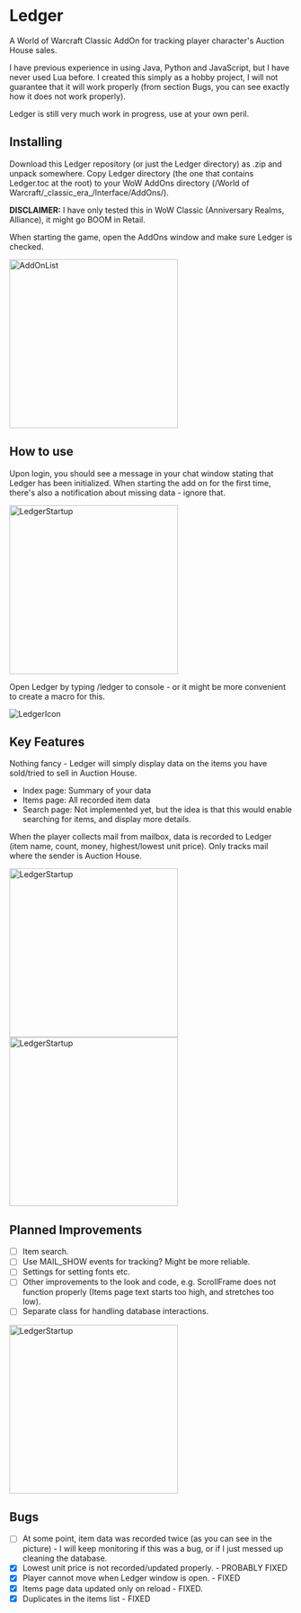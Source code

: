 # Ledger

A World of Warcraft Classic AddOn for tracking player character's Auction House sales.

I have previous experience in using Java, Python and JavaScript, but I have never used Lua before. I created this simply as a hobby project, I will not guarantee that it will work properly (from section Bugs, you can see exactly how it does not work properly).

Ledger is still very much work in progress, use at your own peril.


## Installing

Download this Ledger repository (or just the Ledger directory) as .zip and unpack somewhere. Copy Ledger directory (the one that contains Ledger.toc at the root) to your WoW AddOns directory (/World of Warcraft/\_classic_era_/Interface/AddOns/).

**DISCLAIMER:** I have only tested this in WoW Classic (Anniversary Realms, Alliance), it might go BOOM in Retail.

When starting the game, open the AddOns window and make sure Ledger is checked.

<img src="https://github.com/user-attachments/assets/6cb88dbc-5d90-42b2-9b4b-99cbe964d746" alt="AddOnList" width="300">


## How to use

Upon login, you should see a message in your chat window stating that Ledger has been initialized. When starting the add on for the first time, there's also a notification about missing data - ignore that.

<img src="https://github.com/user-attachments/assets/8da4596b-d226-435f-a711-0dd266060052" alt="LedgerStartup" width="300">

Open Ledger by typing /ledger to console - or it might be more convenient to create a macro for this.

![LedgerIcon](https://github.com/user-attachments/assets/065465f0-2c36-49f3-b317-999a7f9f1863)


## Key Features

Nothing fancy - Ledger will simply display data on the items you have sold/tried to sell in Auction House.
- Index page: Summary of your data
- Items page: All recorded item data
- Search page: Not implemented yet, but the idea is that this would enable searching for items, and display more details.

When the player collects mail from mailbox, data is recorded to Ledger (item name, count, money, highest/lowest unit price). Only tracks mail where the sender is Auction House.

<img src="https://github.com/user-attachments/assets/34105173-6ca8-4b1d-9ddb-80ac3e2aab2b" alt="LedgerStartup" width="300"><img src="https://github.com/user-attachments/assets/3791445a-70b9-42d2-96fc-ab205982f14e" alt="LedgerStartup" width="300">


## Planned Improvements
- [ ] Item search.
- [ ] Use MAIL_SHOW events for tracking? Might be more reliable.
- [ ] Settings for setting fonts etc.
- [ ] Other improvements to the look and code, e.g. ScrollFrame does not function properly (Items page text starts too high, and stretches too low).
- [ ] Separate class for handling database interactions.

<img src="https://github.com/user-attachments/assets/0c76869b-beda-4efc-b52b-1afcb9d77712" alt="LedgerStartup" width="300">


## Bugs
- [ ] At some point, item data was recorded twice (as you can see in the picture) - I will keep monitoring if this was a bug, or if I just messed up cleaning the database.
- [x] Lowest unit price is not recorded/updated properly. - PROBABLY FIXED
- [x] Player cannot move when Ledger window is open. - FIXED
- [x] Items page data updated only on reload - FIXED.
- [x] Duplicates in the items list - FIXED
